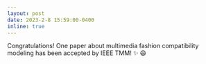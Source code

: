 ```yaml
---
layout: post
date: 2023-2-8 15:59:00-0400
inline: true
---
```

Congratulations! One paper about multimedia fashion compatibility modeling has been accepted by IEEE TMM! :sparkles: :smile:


